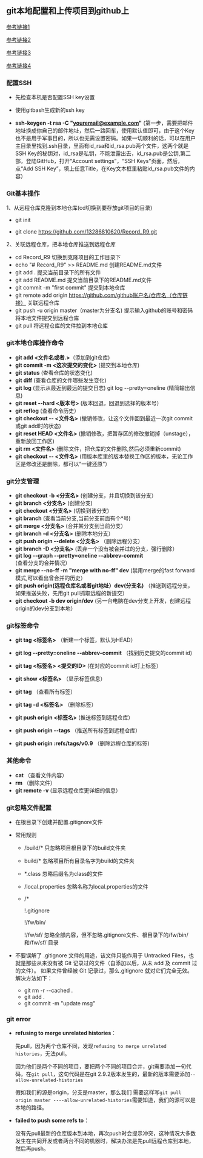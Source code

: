 ## git本地配置和上传项目到github上

[参考链接1](http://www.open-open.com/lib/view/open1476001142540.html)

[参考链接2](http://jingyan.baidu.com/article/a65957f4e91ccf24e77f9b11.html)

[参考链接3](http://www.mamicode.com/info-detail-1248674.html)

[参考链接4](https://www.liaoxuefeng.com/wiki/0013739516305929606dd18361248578c67b8067c8c017b000/0013744142037508cf42e51debf49668810645e02887691000)

### 配置SSH

* 先检查本机是否配置SSH key设置
	
* 使用gitbash生成新的ssh key

* **ssh-keygen -t rsa -C "youremail@example.com"** (第一步，需要把邮件地址换成你自己的邮件地址，然后一路回车，使用默认值即可，由于这个Key也不是用于军事目的，所以也无需设置密码。如果一切顺利的话，可以在用户主目录里找到.ssh目录，里面有id_rsa和id_rsa.pub两个文件，这两个就是SSH Key的秘钥对，id_rsa是私钥，不能泄露出去，id_rsa.pub是公钥,第二部，登陆GitHub，打开“Account settings”，“SSH Keys”页面，然后，点“Add SSH Key”，填上任意Title，在Key文本框里粘贴id_rsa.pub文件的内容）
	
### Git基本操作

1、从远程仓库克隆到本地仓库(cd切换到要存放git项目的目录)

* git init

* git clone https://github.com/13286810620/Record_R9.git

2、关联远程仓库，把本地仓库推送到远程仓库

* cd Record_R9	切换到克隆项目的工作目录下
* echo "# Record_R9" >> README.md  创建README.md文件
* git add . 提交当前目录下的所有文件 
* git add README.md 提交当前目录下的README.md文件
* git commit -m "first commit"	提交到本地仓库 
* git remote add origin https://github.com/github账户名/仓库名（仓库链接） 关联远程仓库
* git push -u origin master（master为分支名) 	提示输入github的账号和密码		将本地文件提交到远程仓库
* git pull 将远程仓库的文件拉到本地仓库

### git本地仓库操作命令

- **git add <文件名或者.>**（添加到git仓库)
- **git commit -m <这次提交的变化>**	(提交到本地仓库)
- **git status**  (查看仓库的状态变化)
- **git diff**   (查看仓库的文件哪些发生变化)
- **git log**   (显示从最近到最远的提交日志)  git log --pretty=oneline (精简输出信息)
- **git reset --hard <版本号>**  (版本回退，回退到选择的版本号）
- **git reflog** (查看命令历史）
- **git checkout -- <文件名>** (撤销修改，让这个文件回到最近一次git commit或git add时的状态)
- **git reset HEAD <文件名>**		(撤销修改，把暂存区的修改撤销掉（unstage），重新放回工作区)
- **git rm <文件名>**		(删除文件，把仓库的文件删除,然后必须重新commit)
- **git checkout -- <文件名>**  (用版本库里的版本替换工作区的版本，无论工作区是修改还是删除，都可以“一键还原”）

### git分支管理

- **git checkout -b <分支名>**  (创建分支，并且切换到该分支）
- **git branch <分支名>** (创建分支)
- **git checkout <分支名>** (切换到该分支)
- **git branch** 	(查看当前分支,当前分支前面有个*号)
- **git merge <分支名>** (合并某分支到当前分支）
- **git branch -d <分支名>** (删除本地分支）
- **git push origin  --delete <分支名>** （删除远程分支）
- **git branch -D <分支名>** (丢弃一个没有被合并过的分支，强行删除）
- **git log --graph --pretty=oneline --abbrev-commit** (查看分支的合并情况）
- **git merge --no-ff -m "merge with no-ff" dev** (禁用merge的fast forward模式,可以看出曾合并的历史）
- **git push origin(远程仓库名或者git地址）dev(分支名)** （推送到远程分支，如果推送失败，先用git pull抓取远程的新提交）  
- **git checkout -b dev origin/dev** (另一台电脑在dev分支上开发，创建远程origin的dev分支到本地）

### git标签命令

- **git tag <标签名>** （新建一个标签，默认为HEAD）

- **git log --pretty=oneline --abbrev-commit** （找到历史提交的commit id)

- **git tag <标签名> <提交的ID>** (在对应的commit id打上标签）

- **git show <标签名>** （显示标签信息）

- **git tag** （查看所有标签）

- **git tag -d <标签名>** （删除标签）

- **git push origin <标签名>** (推送标签到远程仓库）

- **git push origin --tags** （推送所有标签到远程仓库）

- **git push origin :refs/tags/v0.9** （删除远程仓库的标签)

### 其他命令

- **cat <fileName>** （查看文件内容）
- **rm <fileName>**	（删除文件）
- **git remote -v** (显示远程仓库更详细的信息）

### git忽略文件配置

* 在根目录下创建并配置.gitignore文件

* 常用规则

  * /build/* 		只忽略项目根目录下的build文件夹

  * build/*           忽略项目所有目录名字为build的文件夹

  * *.class            忽略后缀名为class的文件

  * /local.properties      忽略名称为local.properties的文件

  * /* 

     !.gitignore

     !/fw/bin/  

     !/fw/sf/ 			忽略全部内容，但不忽略.gitignore文件、根目录下的/fw/bin/和/fw/sf/ 目录

* 不要误解了 .gitignore 文件的用途，该文件只能作用于 Untracked Files，也就是那些从来没有被 Git 记录过的文件（自添加以后，从未 add 及 commit 过的文件）。 如果文件曾经被 Git 记录过，那么.gitignore 就对它们完全无效。 解决方法如下：

  * git rm -r --cached .
  * git add .
  * git commit -m "update msg"

### git error

* **refusing to merge unrelated histories**：

  先pull，因为两个仓库不同，发现`refusing to merge unrelated histories`，无法pull。

  因为他们是两个不同的项目，要把两个不同的项目合并，git需要添加一句代码，在`git pull`，这句代码是在git 2.9.2版本发生的，最新的版本需要添加`--allow-unrelated-histories`

  假如我们的源是origin，分支是master，那么我们 需要这样写`git pull origin master ----allow-unrelated-histories`需要知道，我们的源可以是本地的路径。

* **failed to push some refs to**：

  没有先pull最新的仓库版本到本地，再次push时会提示冲突，这种情况大多数发生在共同开发或者两台不同的机器时，解决办法是先pull远程仓库到本地，然后再push。





